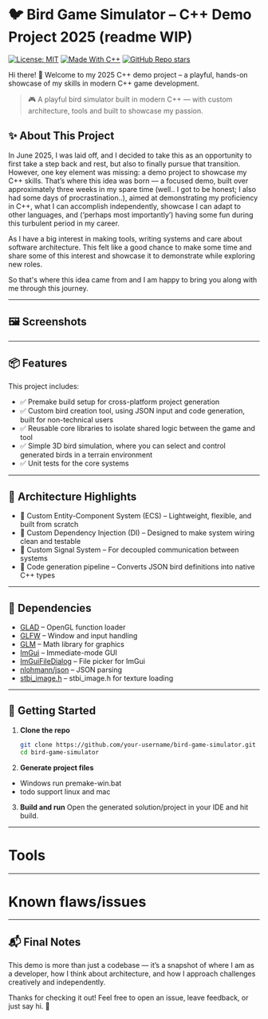 # 🐦 Bird Game Simulator – C++ Demo Project 2025 (readme WIP)
[![License: MIT](https://img.shields.io/badge/license-MIT-blue.svg)](LICENSE)
[![Made With C++](https://img.shields.io/badge/made%20with-C++20-blue.svg)](https://en.cppreference.com)
[![GitHub Repo stars](https://img.shields.io/github/stars/JustinBieshaar/DemoBirdSim?style=social)](https://github.com/JustinBieshaar/DemoBirdSim)

Hi there! 👋
Welcome to my 2025 C++ demo project – a playful, hands-on showcase of my skills in modern C++ game development.

> 🎮 A playful bird simulator built in modern C++ — with custom architecture, tools and built to showcase my passion.

## ✨ About This Project
In June 2025, I was laid off, and I decided to take this as an opportunity to first take a step back and rest, but also to finally pursue that transition. However, one key element was missing: a demo project to showcase my C++ skills. That’s where this idea was born — a focused demo, built over approximately three weeks in my spare time (well.. I got to be honest; I also had some days of procrastination..), aimed at demonstrating my proficiency in C++, what I can accomplish independently, showcase I can adapt to other languages, and (‘perhaps most importantly’) having some fun during this turbulent period in my career.

As I have a big interest in making tools, writing systems and care about software architecture. This felt like a good chance to make some time and share some of this interest and showcase it to demonstrate while exploring new roles.

So that's where this idea came from and I am happy to bring you along with me through this journey.

---

## 🖼️ Screenshots

---

## 📦 Features
This project includes:

- ✅ Premake build setup for cross-platform project generation
- ✅ Custom bird creation tool, using JSON input and code generation, built for non-technical users
- ✅ Reusable core libraries to isolate shared logic between the game and tool
- ✅ Simple 3D bird simulation, where you can select and control generated birds in a terrain environment
- ✅ Unit tests for the core systems

---

## 🧱 Architecture Highlights
- 🧩 Custom Entity-Component System (ECS) – Lightweight, flexible, and built from scratch
- 🧪 Custom Dependency Injection (DI) – Designed to make system wiring clean and testable
- 📣 Custom Signal System – For decoupled communication between systems
- 🔧 Code generation pipeline – Converts JSON bird definitions into native C++ types

---

## 🔗 Dependencies

- [GLAD](https://github.com/Dav1dde/glad) – OpenGL function loader  
- [GLFW](https://www.glfw.org/) – Window and input handling  
- [GLM](https://github.com/g-truc/glm) – Math library for graphics  
- [ImGui](https://github.com/ocornut/imgui) – Immediate-mode GUI  
- [ImGuiFileDialog](https://github.com/aiekick/ImGuiFileDialog) – File picker for ImGui  
- [nlohmann/json](https://github.com/nlohmann/json) – JSON parsing  
- [stbi_image.h](https://github.com/nothings/stb/blob/master/stb_image.h) – stbi_image.h for texture loading

---

## 🚀 Getting Started

1. **Clone the repo**
   ```bash
   git clone https://github.com/your-username/bird-game-simulator.git
   cd bird-game-simulator

2. **Generate project files**
- Windows run premake-win.bat
- todo support linux and mac

3. **Build and run**
Open the generated solution/project in your IDE and hit build.

---

# Tools


---

# Known flaws/issues

---

## 📬 Final Notes
This demo is more than just a codebase — it’s a snapshot of where I am as a developer, how I think about architecture, and how I approach challenges creatively and independently.

Thanks for checking it out! Feel free to open an issue, leave feedback, or just say hi. 👋
